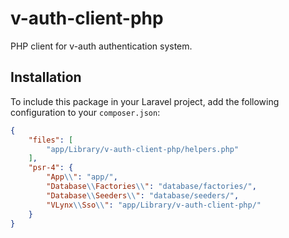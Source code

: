 # v-auth-client-php

PHP client for v-auth authentication system.

## Installation

To include this package in your Laravel project, add the following configuration to your `composer.json`:

```json
{
    "files": [
        "app/Library/v-auth-client-php/helpers.php"
    ],
    "psr-4": {
        "App\\": "app/",
        "Database\\Factories\\": "database/factories/",
        "Database\\Seeders\\": "database/seeders/",
        "VLynx\\Sso\\": "app/Library/v-auth-client-php/"
    }
}

